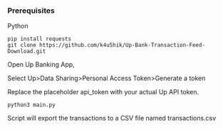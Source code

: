 ### Prerequisites
Python

```
pip install requests
git clone https://github.com/k4u5hik/Up-Bank-Transaction-Feed-Download.git
```
Open Up Banking App, 

Select Up>Data Sharing>Personal Access Token>Generate a token

Replace the placeholder api_token with your actual Up API token.

```
python3 main.py
```

Script will export the transactions to a CSV file named transactions.csv
